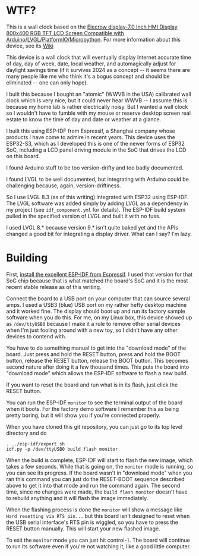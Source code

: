 # WTF?

This is a wall clock based on the [Elecrow display-7.0 Inch HMI
Display 800x400 RGB TFT LCD Screen Compatible with
Arduino/LVGL/PlatformIO/Micropython](https://m.elecrow.com/pages/shop/product/details?id=206594&=). For
more information about this device, see its
[Wiki](https://www.elecrow.com/wiki/index.php?title=ESP32_Display_7.0%27%27_Intelligent_Touch_Screen_Wi-Fi%26BLE_800*480_HMI_Display)

This device is a wall clock that will eventually display Internet
accurate time of day, day of week, date, local weather, and
automagically adjust for daylight savings time (if it survives 2024 as
a concept -- it seems there are many people like me who think it's a
bogus concept and should be eliminated -- one can only hope).

I built this because I bought an "atomic" (WWVB in the USA) calibrated
wall clock which is very nice, but it could never hear WWVB -- I
assume this is because my home lab is rather electrically noisy. But I
wanted a wall clock so I wouldn't have to fumble with my mouse or
reserve desktop screen real estate to know the time of day and date or
weather at a glance.

I built this using ESP-IDF from Espressif, a Shanghai company whose
products I have come to admire in recent years. This device uses the
ESP32-S3, which as I developed this is one of the newer forms of ESP32
SoC, including a LCD panel driving module in the SoC that drives the
LCD on this board.

I found Arduino stuff to be too version-drifty and too badly documented.

I found LVGL to be well documented, but integrating with Arduino could
be challenging because, again, version-driftiness.

So I use LVGL 8.3 (as of this writing) integrated with ESP32 using
ESP-IDF. The LVGL software was added simply by adding LVGL as a
dependency in my project (see `idf_component.yml` for details). The
ESP-IDF build system pulled in the specified version of LVGL and built
it with no fuss.

I used LVGL 8.* because version 9.* isn't quite baked yet and the APIs
changed a good bit for integrating a display driver. What can I say?
I'm lazy.


# Building

First, [install the excellent ESP-IDF from
Espressif](https://docs.espressif.com/projects/esp-idf/en/v5.1.2/esp32s3/get-started/index.html). I
used that version for that SoC chip because that is what matched the
board's SoC and it is the most recent stable release as of this
writing.

Connect the board to a USB port on your computer that can source
several amps. I used a USB3 (blue) USB port on my rather hefty desktop
machine and it worked fine. The display should boot up and run its
factory sample software when you do this. For me, on my Linux box,
this device showed up as `/dev/ttyUSB0` because I make it a rule to
remove other serial devices when I'm just fooling around with a new
toy, so I didn't have any other devices to contend with.

You have to do something manual to get into the "download mode" of the
board. Just press and hold the RESET button, press and hold the BOOT
button, release the RESET button, release the BOOT button. This
becomes second nature after doing it a few thousand times. This puts
the board into "download mode" which allows the ESP-IDF software to
flash a new build.

If you want to reset the board and run what is in its flash, just
click the RESET button.

You can run the ESP-IDF `monitor` to see the terminal output of the
board when it boots. For the factory demo software I remember this as
being pretty boring, but it will show you if you're connected properly.

When you have cloned this git repository, you can just go to its top
level directory and do

	. ../esp-idf/export.sh
	idf.py -p /dev/ttyUSB0 build flash monitor

When the build is complete, ESP-IDF will start to flash the new image,
which takes a few seconds. While that is going on, the `monitor` mode
is running, so you can see its progress. If the board wasn't in
"download mode" when you ran this command you can just do the
RESET-BOOT sequence described above to get it into that mode and run
the command again. The second time, since no changes were made, the
`build flash monitor` doesn't have to rebuild anything and it will
flash the image immediately.

When the flashing process is done the `monitor` will show a message
like `Hard resetting via RTS pin...` but this board isn't designed to
reset when the USB serial interface's RTS pin is wiggled, so you have
to press the RESET button manually. This will start your new flashed
image.

To exit the `monitor` mode you can just hit control-`]`. The board
will continue to run its software even if you're not watching it, like
a good little computer.
